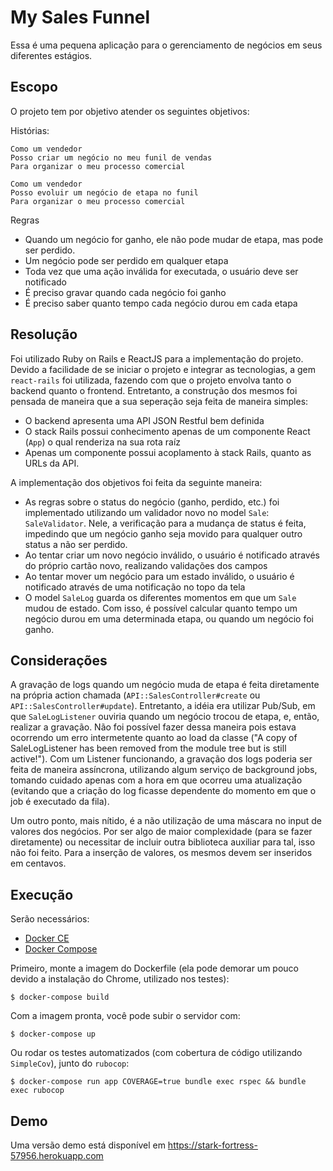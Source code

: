 # My Sales Funnel

Essa é uma pequena aplicação para o gerenciamento de negócios em seus diferentes estágios.

## Escopo

O projeto tem por objetivo atender os seguintes objetivos:

Histórias:
```
Como um vendedor
Posso criar um negócio no meu funil de vendas
Para organizar o meu processo comercial

Como um vendedor
Posso evoluir um negócio de etapa no funil
Para organizar o meu processo comercial
```

Regras
- Quando um negócio for ganho, ele não pode mudar de etapa, mas pode ser perdido.
- Um negócio pode ser perdido em qualquer etapa
- Toda vez que uma ação inválida for executada, o usuário deve ser notificado
- É preciso gravar quando cada negócio foi ganho
- É preciso saber quanto tempo cada negócio durou em cada etapa

## Resolução

Foi utilizado Ruby on Rails e ReactJS para a implementação do projeto.
Devido a facilidade de se iniciar o projeto e integrar as tecnologias, a gem `react-rails` foi utilizada, fazendo com que o projeto envolva tanto o backend quanto o frontend. Entretanto, a construção dos mesmos foi pensada de maneira que a sua seperação seja feita de maneira simples:

- O backend apresenta uma API JSON Restful bem definida
- O stack Rails possui conhecimento apenas de um componente React (`App`) o qual renderiza na sua rota raíz
- Apenas um componente possui acoplamento à stack Rails, quanto as URLs da API.

A implementação dos objetivos foi feita da seguinte maneira:

- As regras sobre o status do negócio (ganho, perdido, etc.) foi implementado utilizando um validador novo no model `Sale`: `SaleValidator`. Nele, a verificação para a mudança de status é feita, impedindo que um negócio ganho seja movido para qualquer outro status a não ser perdido.
- Ao tentar criar um novo negócio inválido, o usuário é notificado através do próprio cartão novo, realizando validações dos campos
- Ao tentar mover um negócio para um estado inválido, o usuário é notificado através de uma notificação no topo da tela
- O model `SaleLog` guarda os diferentes momentos em que um `Sale` mudou de estado. Com isso, é possível calcular quanto tempo um negócio durou em uma determinada etapa, ou quando um negócio foi ganho.

## Considerações

A gravação de logs quando um negócio muda de etapa é feita diretamente na própria action chamada (`API::SalesController#create` ou `API::SalesController#update`). Entretanto, a idéia era utilizar Pub/Sub, em que `SaleLogListener` ouviria quando um negócio trocou de etapa, e, então, realizar a gravação. Não foi possível fazer dessa maneira pois estava ocorrendo um erro intermetente quanto ao load da classe ("A copy of SaleLogListener has been removed from the module tree but is still active!"). Com um Listener funcionando, a gravação dos logs poderia ser feita de maneira assíncrona, utilizando algum serviço de background jobs, tomando cuidado apenas com a hora em que ocorreu uma atualização (evitando que a criação do log ficasse dependente do momento em que o job é executado da fila).

Um outro ponto, mais nítido, é a não utilização de uma máscara no input de valores dos negócios. Por ser algo de maior complexidade (para se fazer diretamente) ou necessitar de incluir outra biblioteca auxiliar para tal, isso não foi feito. Para a inserção de valores, os mesmos devem ser inseridos em centavos.

## Execução

Serão necessários:

* [Docker CE](https://docs.docker.com/engine/installation/#server)
* [Docker Compose](https://docs.docker.com/compose/install/)

Primeiro, monte a imagem do Dockerfile (ela pode demorar um pouco devido a instalação do Chrome, utilizado nos testes):

```
$ docker-compose build
```

Com a imagem pronta, você pode subir o servidor com:

```
$ docker-compose up
```

Ou rodar os testes automatizados (com cobertura de código utilizando `SimpleCov`),
junto do `rubocop`:

```
$ docker-compose run app COVERAGE=true bundle exec rspec && bundle exec rubocop
```

## Demo

Uma versão demo está disponível em https://stark-fortress-57956.herokuapp.com
